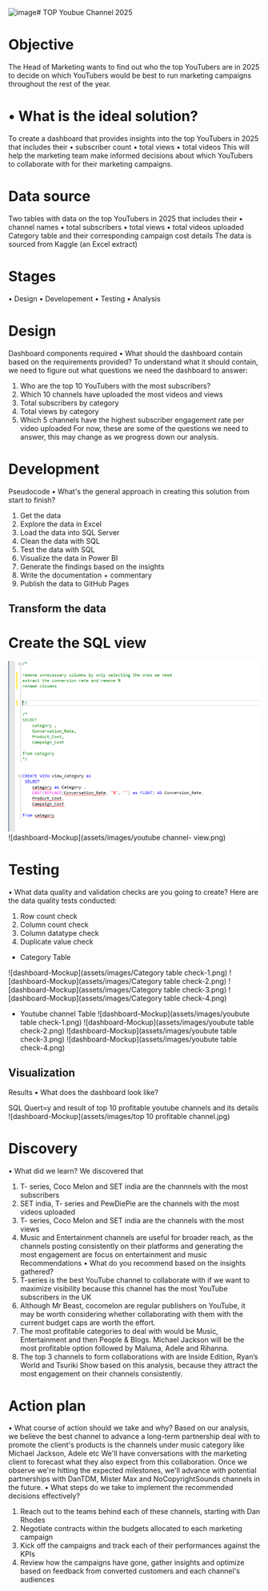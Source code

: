 ![image](https://github.com/user-attachments/assets/9db443cb-06e7-40a6-a399-a055d5c200fb)# TOP Youbue Channel 2025

# Objective
The Head of Marketing wants to find out who the top YouTubers are in 2025 to decide on which YouTubers would be best to run marketing campaigns throughout the rest of the year.
# •	What is the ideal solution?
To create a dashboard that provides insights into the top YouTubers in 2025 that includes their
•	subscriber count
•	total views
•	total videos
This will help the marketing team make informed decisions about which YouTubers to collaborate with for their marketing campaigns.
# Data source
 Two tables with data on the top YouTubers in 2025 that includes their
•	channel names
•	total subscribers
•	total views
•	total videos uploaded
Category table and their corresponding campaign cost details 
The data is sourced from Kaggle (an Excel extract)
# Stages
•	Design
•	Developement
•	Testing
•	Analysis
# Design
Dashboard components required
•	What should the dashboard contain based on the requirements provided?
To understand what it should contain, we need to figure out what questions we need the dashboard to answer:
1.	Who are the top 10 YouTubers with the most subscribers?
2.	Which 10 channels have uploaded the most videos and views
3.	Total subscribers by category
4.	Total views by category
5.	Which 5 channels have the highest subscriber engagement rate per video uploaded
For now, these are some of the questions we need to answer, this may change as we progress down our analysis.

# Development
Pseudocode
•	What's the general approach in creating this solution from start to finish?
1.	Get the data
2.	Explore the data in Excel
3.	Load the data into SQL Server
4.	Clean the data with SQL
5.	Test the data with SQL
6.	Visualize the data in Power BI
7.	Generate the findings based on the insights
8.	Write the documentation + commentary
9.	Publish the data to GitHub Pages
    
## Transform the data
# Create the SQL view

![dashboard-Mockup](assets/images/category-view.png)
![dashboard-Mockup](assets/images/youtube channel- view.png)

# Testing
•	What data quality and validation checks are you going to create?
Here are the data quality tests conducted:
1. Row count check
2. Column count check
3. Column datatype check
4. Duplicate value check

- Category Table
  
![dashboard-Mockup](assets/images/Category table check-1.png)
![dashboard-Mockup](assets/images/Category table check-2.png)
![dashboard-Mockup](assets/images/Category table check-3.png)
![dashboard-Mockup](assets/images/Category table check-4.png)

- Youtube channel Table
![dashboard-Mockup](assets/images/youbute table check-1.png)
![dashboard-Mockup](assets/images/youbute table check-2.png)
![dashboard-Mockup](assets/images/youbute table check-3.png)
![dashboard-Mockup](assets/images/youbute table check-4.png)


## Visualization
Results
•	What does the dashboard look like?

SQL Quert=y and result of top 10 profitable youtube channels and its details
![dashboard-Mockup](assets/images/top 10 profitable channel.jpg)

# Discovery
•	What did we learn?
We discovered that
1.	T- series, Coco Melon and SET india are the channnels with the most subscribers 
2.	SET india, T- series and PewDiePie are the channels with the most videos uploaded
3.	T- series, Coco Melon and SET india are the channels with the most views
4.	Music and Entertainment channels are useful for broader reach, as the channels posting consistently on their platforms and generating the most engagement are focus on entertainment and music
Recommendations
•	What do you recommend based on the insights gathered?
1.	T-series is the best YouTube channel to collaborate with if we want to maximize visibility because this channel has the most YouTube subscribers in the UK
2.	Although Mr Beast, cocomelon are regular publishers on YouTube, it may be worth considering whether collaborating with them with the current budget caps are worth the effort.
3.	The most profitable categories to deal with would be Music, Entertainment and then People & Blogs. Michael Jackson will be the most profitable option followed by Maluma, Adele and Rihanna.
4.	The top 3 channels to form collaborations with are Inside Edition, Ryan’s World and Tsuriki Show based on this analysis, because they attract the most engagement on their channels consistently.


# Action plan
•	What course of action should we take and why?
Based on our analysis, we believe the best channel to advance a long-term partnership deal with to promote the client's products is the channels under music category like Michael Jackson, Adele etc
We'll have conversations with the marketing client to forecast what they also expect from this collaboration. Once we observe we're hitting the expected milestones, we'll advance with potential partnerships with DanTDM, Mister Max and NoCopyrightSounds channels in the future.
•	What steps do we take to implement the recommended decisions effectively?
1.	Reach out to the teams behind each of these channels, starting with Dan Rhodes
2.	Negotiate contracts within the budgets allocated to each marketing campaign
3.	Kick off the campaigns and track each of their performances against the KPIs
4.	Review how the campaigns have gone, gather insights and optimize based on feedback from converted customers and each channel's audiences


